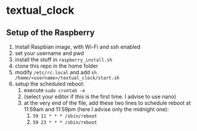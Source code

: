 # textual_clock

## Setup of the Raspberry

1. Install Raspbian image, with Wi-Fi and ssh enabled
2. set your username and pwd
3. install the stuff in `raspberry_install.sh`
4. clone this repo in the home folder
5. modify `/etc/rc.local` and add `sh /home/<username>/textual_clock/start.sh`
6. setup the scheduled reboot:
   1. execute `sudo crontab -e`
   2. (select your editor if this is the first time. I advise to use nano)
   3. at the very end of the file, add these two lines to schedule reboot at 11:59am and 11:59pm (here I advise only the midnight one):
      1. `59 11 * * * /sbin/reboot`
      2. `59 23 * * * /sbin/reboot`